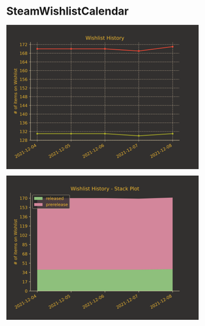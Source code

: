 # SteamWishlistCalendar
![Wishlist History](/output/wishlist_history_chart.png?raw=true "Wishlist History")
 
![Wishlist History Stack Plot](/output/wishlist_history_stack_plot.png?raw=true "Wishlist History Stack Plot")